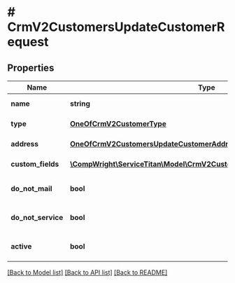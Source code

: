 # # CrmV2CustomersUpdateCustomerRequest

## Properties

Name | Type | Description | Notes
------------ | ------------- | ------------- | -------------
**name** | **string** | Name of the customer | [optional]
**type** | [**OneOfCrmV2CustomerType**](OneOfCrmV2CustomerType.md) | Residential or commercial | [optional]
**address** | [**OneOfCrmV2CustomersUpdateCustomerAddress**](OneOfCrmV2CustomersUpdateCustomerAddress.md) | Bill-To address of the customer record | [optional]
**custom_fields** | [**\CompWright\ServiceTitan\Model\CrmV2CustomersCustomFieldUpdateModel[]**](CrmV2CustomersCustomFieldUpdateModel.md) | Customer record’s custom fields | [optional]
**do_not_mail** | **bool** | Customer has been flagged as “do not mail” | [optional]
**do_not_service** | **bool** | Customer has been flagged as “do not service” | [optional]
**active** | **bool** | Customer has been flagged as “active” ar \&quot;innactive\&quot; | [optional]

[[Back to Model list]](../../README.md#models) [[Back to API list]](../../README.md#endpoints) [[Back to README]](../../README.md)
